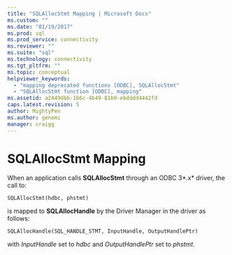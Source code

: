 ```yaml
---
title: "SQLAllocStmt Mapping | Microsoft Docs"
ms.custom: ""
ms.date: "01/19/2017"
ms.prod: sql
ms.prod_service: connectivity
ms.reviewer: ""
ms.suite: "sql"
ms.technology: connectivity
ms.tgt_pltfrm: ""
ms.topic: conceptual
helpviewer_keywords: 
  - "mapping deprecated functions [ODBC], SQLAllocStmt"
  - "SQLAllocStmt function [ODBC], mapping"
ms.assetid: a2449dbb-1b6c-4b49-81b9-ebdddd4442fd
caps.latest.revision: 5
author: MightyPen
ms.author: genemi
manager: craigg
---
```

# SQLAllocStmt Mapping
When an application calls **SQLAllocStmt** through an ODBC 3*.x* driver, the call to:  
  
```  
SQLAllocStmt(hdbc, phstmt)  
```  
  
 is mapped to **SQLAllocHandle** by the Driver Manager in the driver as follows:  
  
```  
SQLAllocHandle(SQL_HANDLE_STMT, InputHandle, OutputHandlePtr)  
```  
  
 with *InputHandle* set to *hdbc* and *OutputHandlePtr* set to *phstmt*.
